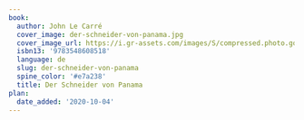 ```yaml
---
book:
  author: John Le Carré
  cover_image: der-schneider-von-panama.jpg
  cover_image_url: https://i.gr-assets.com/images/S/compressed.photo.goodreads.com/books/1534091065l/41128228._SY475_.jpg
  isbn13: '9783548608518'
  language: de
  slug: der-schneider-von-panama
  spine_color: '#e7a238'
  title: Der Schneider von Panama
plan:
  date_added: '2020-10-04'
---
```


